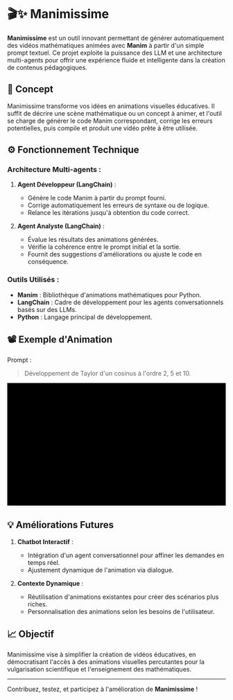 # 🎬✨ Manimissime

**Manimissime** est un outil innovant permettant de générer automatiquement des vidéos mathématiques animées avec **Manim** à partir d'un simple prompt textuel. Ce projet exploite la puissance des LLM et une architecture multi-agents pour offrir une expérience fluide et intelligente dans la création de contenus pédagogiques.

## 🚀 Concept

Manimissime transforme vos idées en animations visuelles éducatives. Il suffit de décrire une scène mathématique ou un concept à animer, et l'outil se charge de générer le code Manim correspondant, corrige les erreurs potentielles, puis compile et produit une vidéo prête à être utilisée.

## ⚙️ Fonctionnement Technique

### Architecture Multi-agents :
1. **Agent Développeur (LangChain)** :  
   - Génère le code Manim à partir du prompt fourni.  
   - Corrige automatiquement les erreurs de syntaxe ou de logique.  
   - Relance les itérations jusqu'à obtention du code correct.

2. **Agent Analyste (LangChain)** :  
   - Évalue les résultats des animations générées.  
   - Vérifie la cohérence entre le prompt initial et la sortie.  
   - Fournit des suggestions d'améliorations ou ajuste le code en conséquence.

### Outils Utilisés :
- **Manim** : Bibliothèque d'animations mathématiques pour Python.  
- **LangChain** : Cadre de développement pour les agents conversationnels basés sur des LLMs.  
- **Python** : Langage principal de développement.

## 📽️ Exemple d'Animation

Prompt :
> Développement de Taylor d'un cosinus à l'ordre 2, 5 et 10.

![Exemple d'animation Manimissime](assets/TaylorExpansion.gif)

## 💡 Améliorations Futures

1. **Chatbot Interactif** :  
   - Intégration d'un agent conversationnel pour affiner les demandes en temps réel.  
   - Ajustement dynamique de l'animation via dialogue.

2. **Contexte Dynamique** :  
   - Réutilisation d'animations existantes pour créer des scénarios plus riches.  
   - Personnalisation des animations selon les besoins de l'utilisateur.

## 📈 Objectif

Manimissime vise à simplifier la création de vidéos éducatives, en démocratisant l'accès à des animations visuelles percutantes pour la vulgarisation scientifique et l'enseignement des mathématiques.

---

Contribuez, testez, et participez à l'amélioration de **Manimissime** !
